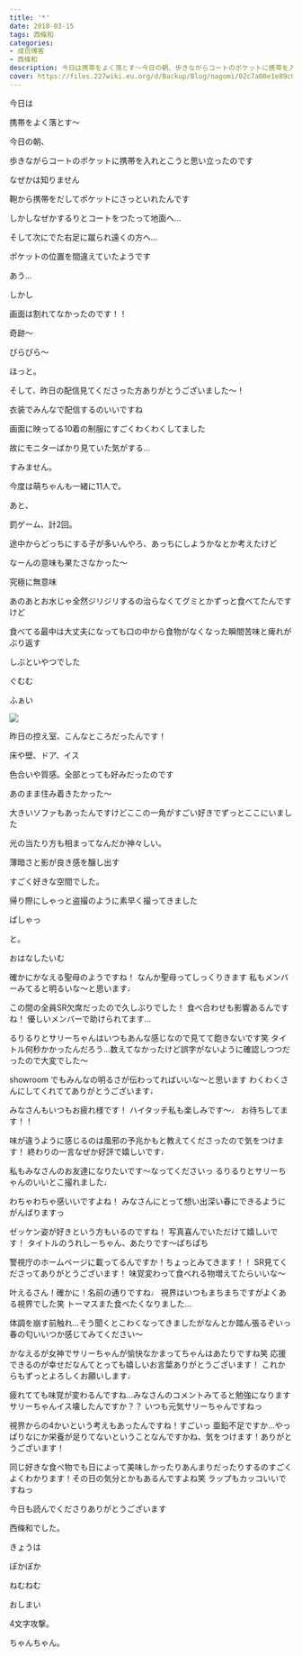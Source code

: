 ```yaml
---
title: '*'
date: 2018-03-15
tags: 西條和
categories: 
- 成员博客
- 西條和
description: 今日は携帯をよく落とす〜今日の朝、歩きながらコートのポケットに携帯を入れとこうと思い立ったのですなぜかは知りません...
cover: https://files.227wiki.eu.org/d/Backup/Blog/nagomi/02c7a00e1e89c0f3117d36c0a1248.jpg 
---
```









今日は




携帯をよく落とす〜






今日の朝、








歩きながらコートのポケットに携帯を入れとこうと思い立ったのです






なぜかは知りません









鞄から携帯をだしてポケットにさっといれたんです





しかしなぜかするりとコートをつたって地面へ…









そして次にでた右足に蹴られ遠くの方へ…











ポケットの位置を間違えていたようです






あう…






しかし







画面は割れてなかったのです！！







奇跡〜





ぴらぴら〜







ほっと。









そして、昨日の配信見てくださった方ありがとうございました〜！








衣装でみんなで配信するのいいですね





画面に映ってる10着の制服にすごくわくわくしてました







故にモニターばかり見ていた気がする…





すみません。




今度は萌ちゃんも一緒に11人で。






あと、






罰ゲーム、計2回。







途中からどっちにする子が多いんやろ、あっちにしようかなとか考えたけど








なーんの意味も果たさなかった〜






究極に無意味









あのあとお水じゃ全然ジリジリするの治らなくてグミとかずっと食べてたんですけど










食べてる最中は大丈夫になっても口の中から食物がなくなった瞬間苦味と痺れがぶり返す










しぶといやつでした





ぐむむ






ふぁい



![](https://files.227wiki.eu.org/d/Backup/Blog/nagomi/02c7a00e1e89c0f3117d36c0a1248.jpg)






昨日の控え室、こんなところだったんです！





床や壁、ドア、イス





色合いや質感。全部とっても好みだったのです






あのまま住み着きたかった〜







大きいソファもあったんですけどここの一角がすごい好きでずっとここにいました







光の当たり方も相まってなんだか神々しい。








薄暗さと影が良き感を醸し出す











すごく好きな空間でした。








帰り際にしゃっと盗撮のように素早く撮ってきました






ぱしゃっ






と。







おはなしたいむ





確かにかなえる聖母のようですね！
なんか聖母ってしっくりきます
私もメンバーみてると明るいな〜と思います♩






この間の全員SR欠席だったので久しぶりでした！
食べ合わせも影響あるんですね！
優しいメンバーで助けられてます…





るりるりとサリーちゃんはいつもあんな感じなので見てて飽きないです笑
タイトル何秒かかったんだろう…数えてなかったけど誤字がないように確認しつつだったので大変でした〜




showroom でもみんなの明るさが伝わってればいいな〜と思います
わくわくさんにしてくれててありがとうございます♩





みなさんもいつもお疲れ様です！
ハイタッチ私も楽しみです〜♩
お待ちしてます！！





味が違うように感じるのは風邪の予兆かもと教えてくださったので気をつけます！
終わりの一言なぜか好評で嬉しいです♩





私もみなさんのお友達になりたいです〜なってくださいっ
るりるりとサリーちゃんのいいとこ撮れました♩




わちゃわちゃ感いいですよね！
みなさんにとって想い出深い春にできるようにがんばりますっ





ゼッケン姿が好きという方もいるのですね！
写真喜んでいただけて嬉しいです！
タイトルのうれしーちゃん、あたりです〜ぱちぱち





警視庁のホームページに載ってるんですか！ちょっとみてきます！！
SR見てくださってありがとうございます！
味覚変わって食べれる物増えてたらいいな〜





叶えるさん！確かに！名前の通りですね♩
視界はいつもまちまちですがよくある視界でした笑
トーマスまた食べたくなりました…






体調を崩す前触れ…そう聞くとこわくなってきましたがなんとか踏ん張るぞいっ
春の匂いいつか感じてみてください〜






かなえるが女神でサリーちゃんが愉快なかまってちゃんはあたりですね笑
応援できるのが幸せだなんてとっても嬉しいお言葉ありがとうございます！
これからもずっとよろしくお願いします♩






疲れてても味覚が変わるんですね…みなさんのコメントみてると勉強になります
サリーちゃんイス壊したんですか？？
いつも元気サリーちゃんですねっ




視界からの4かいという考えもあったんですね！すごいっ
亜鉛不足ですか…やっぱりなにか栄養が足りてないということなんですかね、気をつけます！ありがとうございます！






同じ好きな食べ物でも日によって美味しかったりあんまりだったりするのすごくよくわかります！その日の気分とかもあるんですよね笑
ラップもカッコいいですねっ







今日も読んでくださりありがとうございます







西條和でした。







きょうは






ぽかぽか






ねむねむ





おしまい





4文字攻撃。




ちゃんちゃん。


